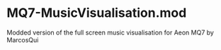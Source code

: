 # MQ7-MusicVisualisation.mod
Modded version of the full screen music visualisation for Aeon MQ7 by MarcosQui
